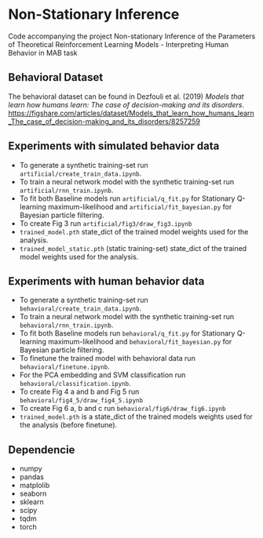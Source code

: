 # Non-Stationary Inference
Code accompanying the project Non-stationary Inference of the Parameters of Theoretical Reinforcement Learning Models - Interpreting Human Behavior in MAB task

## Behavioral Dataset 
The behavioral dataset can be found in Dezfouli et al. (2019) *Models that learn how humans learn: The case of decision-making and its disorders*.
https://figshare.com/articles/dataset/Models_that_learn_how_humans_learn_The_case_of_decision-making_and_its_disorders/8257259

## Experiments with simulated behavior data 
- To generate a synthetic training-set run ```artificial/create_train_data.ipynb```. 
- To train a neural network model with the synthetic training-set run ```artificial/rnn_train.ipynb```.
- To fit both Baseline models run ```artificial/q_fit.py``` for Stationary Q-learning maximum-likelihood and ```artificial/fit_bayesian.py``` for Bayesian particle filtering.
- To create Fig 3 run ```artificial/fig3/draw_fig3.ipynb```
- ```trained_model.pth``` state_dict of the trained model weights used for the analysis. 
- ```trained_model_static.pth``` (static training-set) state_dict of the trained model weights used for the analysis. 

## Experiments with human behavior data
- To generate a synthetic training-set run ```behavioral/create_train_data.ipynb```.
- To train a neural network model with the synthetic training-set run ```behavioral/rnn_train.ipynb```.
- To fit both Baseline models run ```behavioral/q_fit.py``` for Stationary Q-learning maximum-likelihood and ```behavioral/fit_bayesian.py``` for Bayesian particle filtering.
- To finetune the trained model with behavioral data run ```behavioral/finetune.ipynb```.
- For the PCA embedding and SVM classification run ```behavioral/classification.ipynb```.
- To create Fig 4 a and b and Fig 5 run ```behavioral/fig4_5/draw_fig4_5.ipynb```
- To create Fig 6 a, b and c run ```behavioral/fig6/draw_fig6.ipynb```
- ```trained_model.pth``` is a state_dict of the trained models weights used for the analysis (before finetune).

## Dependencie
- numpy
- pandas
- matplolib
- seaborn
- sklearn
- scipy 
- tqdm
- torch
